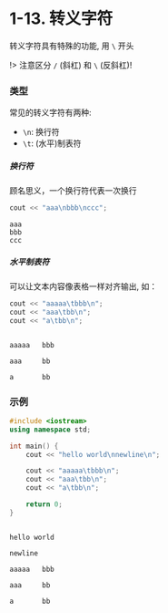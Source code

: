 # 1-13. 转义字符

转义字符具有特殊的功能, 用 `\` 开头

!> 注意区分 `/` (斜杠) 和 `\` (反斜杠)!

### 类型

常见的转义字符有两种:

- `\n`: 换行符
- `\t`: (水平)制表符

##### 换行符

顾名思义，一个换行符代表一次换行

```cpp
cout << "aaa\nbbb\nccc";
```

```output
aaa
bbb
ccc
```

##### 水平制表符

可以让文本内容像表格一样对齐输出, 如：

```cpp
cout << "aaaaa\tbbb\n";
cout << "aaa\tbb\n";
cout << "a\tbb\n";
```

```output

aaaaa   bbb

aaa     bb

a       bb

```

### 示例

```cpp
#include <iostream>
using namespace std;

int main() {
    cout << "hello world\nnewline\n";

    cout << "aaaaa\tbbb\n";
    cout << "aaa\tbb\n";
    cout << "a\tbb\n";

    return 0;
}
```

```output

hello world

newline

aaaaa   bbb

aaa     bb

a       bb

```